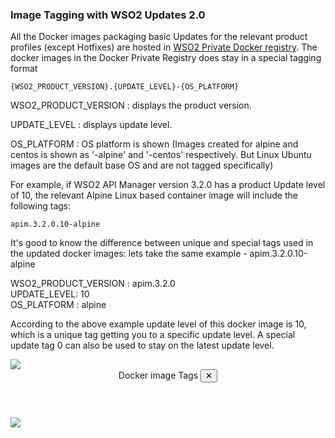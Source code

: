 ### Image Tagging with WSO2 Updates 2.0

All the  Docker images packaging basic Updates for the relevant product profiles (except Hotfixes) are hosted in [WSO2 Private Docker registry](https://docker.wso2.com/).
The docker images in the Docker Private Registry does stay in a special tagging format <br>

``
    {WSO2_PRODUCT_VERSION}.{UPDATE_LEVEL}-{OS_PLATFORM}
``

WSO2_PRODUCT_VERSION : displays the product version.<br>

UPDATE_LEVEL : displays update level.<br>

OS_PLATFORM : OS platform is shown (Images created for alpine and centos is shown as '-alpine' and '-centos' respectively. But Linux Ubuntu images are the default base OS and are not tagged specifically)<br>

For example, if WSO2 API Manager version 3.2.0 has a product Update level of 10, the relevant Alpine Linux based container image will include the following tags:

``
    apim.3.2.0.10-alpine
``

It's good to know the difference between unique and special tags used in the updated docker images:
lets take the same example - apim.3.2.0.10-alpine

WSO2_PRODUCT_VERSION : apim.3.2.0<br>
UPDATE_LEVEL: 10<br>
OS_PLATFORM : alpine<br>

According to the above example update level of this docker image is 10, which is a unique tag getting you to a specific update level. A special update tag 0 can also be used to stay on the latest update level. 

<a class="open-modal" data-open="modal1">
<img src="../../assets/img/updates/docker-tag.png">
</a>

<div class="modal" id="modal1" data-animation="">
    <div class="modal-dialog">
        <header class="modal-header">
            Docker image Tags <button class="close-modal" aria-label="close modal" data-close>✕</button>
        </header>
        <section class="modal-content">
             <img src="../../assets/img/updates/docker-tag.png">
        </section>
    </div>
</div>
